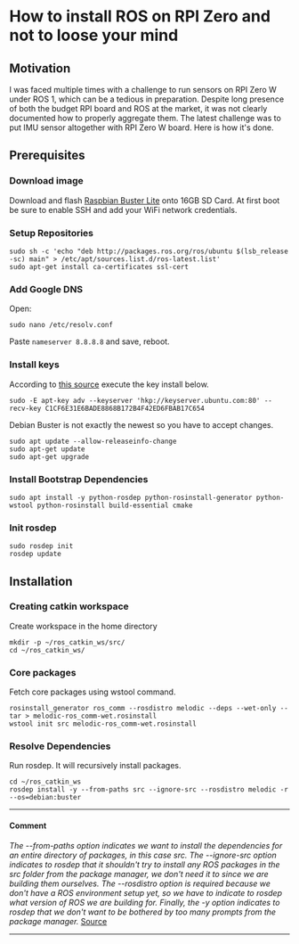 # How to install ROS on RPI Zero and not to loose your mind

## Motivation
I was faced multiple times with a challenge to run sensors on RPI Zero W under ROS 1, which can be a tedious in preparation. Despite long presence of both the budget RPI board and ROS at the market, it was not clearly documented how to properly aggregate them. The latest challenge was to put IMU sensor altogether with RPI Zero W board. Here is how it's done.

## Prerequisites
### Download image
Download and flash [Raspbian Buster Lite](https://downloads.raspberrypi.org/raspbian_lite/images/raspbian_lite-2020-02-14/) onto 16GB SD Card. At first boot be sure to enable SSH and add your WiFi network credentials.

### Setup Repositories
```
sudo sh -c 'echo "deb http://packages.ros.org/ros/ubuntu $(lsb_release -sc) main" > /etc/apt/sources.list.d/ros-latest.list'
sudo apt-get install ca-certificates ssl-cert
```
### Add Google DNS
Open:
```
sudo nano /etc/resolv.conf
```
Paste `nameserver 8.8.8.8` and save, reboot.
### Install keys
According to [this source](https://answers.ros.org/question/329434/installing-ros-kinetic-on-the-raspberry-pi-no_pubkey-f42ed6fbab17c654/) execute the key install below.
```
sudo -E apt-key adv --keyserver 'hkp://keyserver.ubuntu.com:80' --recv-key C1CF6E31E6BADE8868B172B4F42ED6FBAB17C654
```
Debian Buster is not exactly the newest so you have to accept changes.
```
sudo apt update --allow-releaseinfo-change
sudo apt-get update
sudo apt-get upgrade
```
### Install Bootstrap Dependencies
```
sudo apt install -y python-rosdep python-rosinstall-generator python-wstool python-rosinstall build-essential cmake
```
### Init rosdep
```
sudo rosdep init
rosdep update
```
## Installation

### Creating catkin workspace
Create workspace in the home directory
```
mkdir -p ~/ros_catkin_ws/src/
cd ~/ros_catkin_ws/
```
### Core packages
Fetch core packages using wstool command.
```
rosinstall_generator ros_comm --rosdistro melodic --deps --wet-only --tar > melodic-ros_comm-wet.rosinstall
wstool init src melodic-ros_comm-wet.rosinstall
```
### Resolve Dependencies
Run rosdep. It will recursively install packages.

```
cd ~/ros_catkin_ws
rosdep install -y --from-paths src --ignore-src --rosdistro melodic -r --os=debian:buster
```
___
#### Comment
_The --from-paths option indicates we want to install the dependencies for an entire directory of packages, in this case src. The --ignore-src option indicates to rosdep that it shouldn't try to install any ROS packages in the src folder from the package manager, we don't need it to since we are building them ourselves. The --rosdistro option is required because we don't have a ROS environment setup yet, so we have to indicate to rosdep what version of ROS we are building for. Finally, the -y option indicates to rosdep that we don't want to be bothered by too many prompts from the package manager._ 
[Source](http://wiki.ros.org/ROSberryPi/Installing%20ROS%20Melodic%20on%20the%20Raspberry%20Pi)
___






